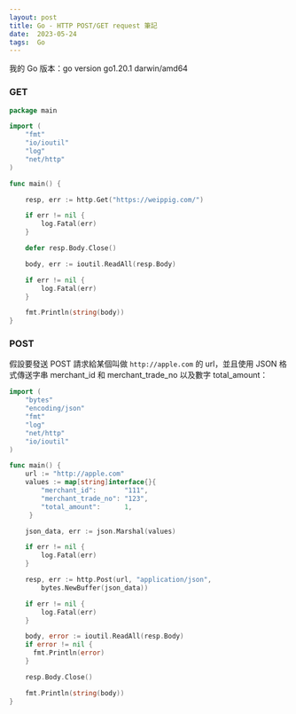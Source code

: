 ```yaml
---
layout: post
title: Go - HTTP POST/GET request 筆記
date:  2023-05-24
tags:  Go 
---
```


我的 Go 版本：go version go1.20.1 darwin/amd64

### GET

``` go
package main

import (
    "fmt"
    "io/ioutil"
    "log"
    "net/http"
)

func main() {

    resp, err := http.Get("https://weippig.com/")

    if err != nil {
        log.Fatal(err)
    }

    defer resp.Body.Close()

    body, err := ioutil.ReadAll(resp.Body)

    if err != nil {
        log.Fatal(err)
    }

    fmt.Println(string(body))
}
```

### POST
假設要發送 POST 請求給某個叫做 `http://apple.com` 的 url，並且使用 JSON 格式傳送字串 merchant_id 和 merchant_trade_no 以及數字 total_amount：
``` go
import (
    "bytes"
    "encoding/json"
    "fmt"
    "log"
    "net/http"
    "io/ioutil"
)

func main() {
    url := "http://apple.com"
    values := map[string]interface{}{
		"merchant_id":       "111",
		"merchant_trade_no": "123",
		"total_amount":      1,
	 }

    json_data, err := json.Marshal(values)

    if err != nil {
        log.Fatal(err)
    }

    resp, err := http.Post(url, "application/json",
        bytes.NewBuffer(json_data))

    if err != nil {
        log.Fatal(err)
    }

    body, error := ioutil.ReadAll(resp.Body)
    if error != nil {
      fmt.Println(error)
    }

    resp.Body.Close()

    fmt.Println(string(body))
}

```